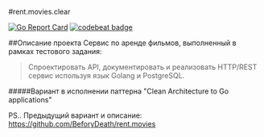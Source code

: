 #rent.movies.clear

[![Go Report Card](https://goreportcard.com/badge/github.com/BeforyDeath/rent.movies.clear)](https://goreportcard.com/report/github.com/BeforyDeath/rent.movies.clear)
[![codebeat badge](https://codebeat.co/badges/c9ea6185-32c5-495c-aa70-209c880f9011)](https://codebeat.co/projects/github-com-beforydeath-rent-movies-clear)

##Описание проекта
Сервис по аренде фильмов, выполненный в рамках тестового задания:
>Спроектировать API, документировать и реализовать HTTP/REST сервис используя язык Golang и PostgreSQL.

#####Вариант в исполнении паттерна "Clean Architecture to Go applications"

PS.. Предыдущий вариант и описание: https://github.com/BeforyDeath/rent.movies

